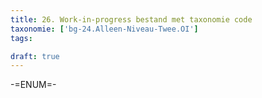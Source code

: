 ```yaml
---
title: 26. Work-in-progress bestand met taxonomie code
taxonomie: ['bg-24.Alleen-Niveau-Twee.OI']
tags:

draft: true 
---
```


-=ENUM=-
